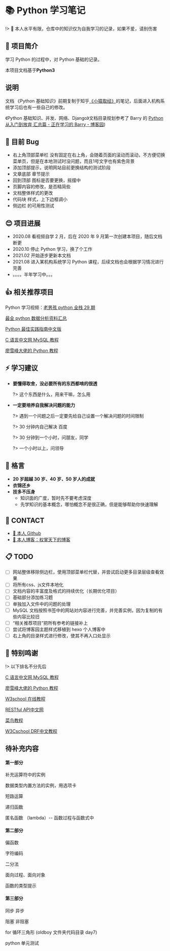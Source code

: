 # 📚 Python 学习笔记

!> 🙏 本人水平有限，仓库中的知识仅为自我学习的记录，如果不爱，请别伤害

<!-- !> 🙏 如有遗漏或发现文章错误及排版问题，请提 issue -->

## 📃 项目简介

学习 Python 的过程中，对 Python 基础的记录。

本项目文档基于**Python3**


## 说明
文档 《Python 基础知识》前期复制于知乎[《小猿取经》](https://zhuanlan.zhihu.com/c_1189883314197168128)的笔记，后面进入机构系统学习后也有一些自己的修改。

《Python 基础知识、并发、网络、Django》文档目录规划参考了 Barry 的 [Python 从入门到放弃 汇总篇 - 正在学习的 Barry - 博客园](https://www.cnblogs.com/XuChengNotes/p/11246438.html))

## 🐛 目前 Bug

- 右上角顶部菜单栏 没有固定在右上角，会随着页面的滚动而滚动，不方便切换菜单页，但是在本地测试时没问题，而且1号文字也有紫色背景
- 添加顶部提示，说明网站目前更换结构的测试阶段
- 文章底部 章节提示
- 回到顶部 图标是否要更换，摇摆中
- 页脚内容的修改，是否精简些
- 文档整体样式的更改
- 代码块 样式，上下边框调小
- 侧边栏 的可用性测试

## 😊 项目进展

- 2020.08 看视频自学 2 月，后在 2020 年 9 月第一次创建本项目，随后文档断更
- 2020.10 停止 Python 学习，换了个工作
- 2021.02 开始逐步更新本文档
- 2021.08 进入某机构系统学习 Python 课程，后续文档也会根据学习情况进行完善
- 。。。。半年学习中。。。

## 👍 相关推荐项目

Python 学习视频：[老男孩 python 全栈 29 期](https://www.bilibili.com/video/BV1QE41147hU?p=5)

[最全 python 数据分析资料汇总](https://github.com/hi-weijun/PythonDataScience-Collections)

[Python 最佳实践指南中文版](https://github.com/like-ycy/Python-Guide-CN)

[C 语言中文网 MySQL 教程](http://c.biancheng.net/mysql/)

[廖雪峰大佬的 Python 教程](https://www.liaoxuefeng.com/wiki/1016959663602400)

## ⚡ 学习建议

- **要懂得取舍，没必要所有的东西都啃的很透**

  ?> 这个东西是什么，用来干嘛，怎么用

- **一定要培养自我解决问题的能力**

  ?> 遇到一个问题之后一定要先给自己设置一个解决问题的时间限制

  ?> 30 分钟内自己解决 百度

  ?> 30 分钟到一个小时，问朋友，同学

  ?> 一个小时以上，问领导

## 🌈 格言

- **20 岁超越 30 岁、40 岁、50 岁人的成就**
- **衣锦还乡**
- **技多不压身**
  - 知识面的广度，暂时先不要考虑深度
  - 先学知识的基本概念，哪怕概念不是很正确，但是能够帮助你快速理解

## 🙋‍ CONTACT

- [🐙 本人 Github](https://github.com/like-ycy)
- [🔮 本人博客：权掌天下的博客](https://like-ycy.github.io/)

## 📋 TODO

- [ ] 网站整体移除侧边栏，使用顶部菜单栏代替，并尝试启动更多目录层级查看效果
- [ ] 将所有css、js文件本地化
- [ ] 文档内容的丰富度及格式的持续优化（长期优化项目）
- [ ] 基础部分添加练习题
- [ ] 单独加入文件中的问题的处理
- [ ] MySQL 文档按照书签中的网站对内容进行完善，并完善实例，因为复制的有些内容比较旧
- [ ] “相关推荐项目”把所有参考的链接补上
- [ ] 尝试将博客园主题样式移植到 hexo 个人博客中
- [ ] 右上角的目录样式进行修改，使其不再入口处显示

## 🙏 特别鸣谢

!> 以下排名不分先后

[C 语言中文网 MySQL 教程](http://c.biancheng.net/mysql/)

[廖雪峰大佬的 Python 教程](https://www.liaoxuefeng.com/wiki/1016959663602400)

[W3school 在线教程](https://www.w3school.com.cn/)

[RESTful API中文网](http://restful.p2hp.com/)

[菜鸟教程](https://www.runoob.com/)

[W3Cschool DRF中文教程](https://www.w3cschool.cn/lxraw/)

## 待补充内容

<!-- tabs:start -->

#### **第一部分**

补充运算符中的实例

数据类型内置方法的实例，用选项卡

短路运算

递归函数

匿名函数 （lambda）-- 函数过程与函数式中

#### **第二部分**

偏函数

字符编码

二分法

面向过程、面向对象

函数的类型提示

#### **第三部分**

同步 异步

阻塞 非阻塞

for 循环三角形 (oldboy 文件夹代码目录 day7)

python 单元测试

<!-- tabs:end -->
